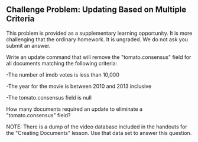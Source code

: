 ## Challenge Problem: Updating Based on Multiple Criteria

This problem is provided as a supplementary learning opportunity. It is more challenging that the ordinary homework. It is ungraded. We do not ask you submit an answer.

Write an update command that will remove the "tomato.consensus" field for all documents matching the following criteria:

-The number of imdb votes is less than 10,000

-The year for the movie is between 2010 and 2013 inclusive

-The tomato.consensus field is null

How many documents required an update to eliminate a "tomato.consensus" field?

NOTE: There is a dump of the video database included in the handouts for the "Creating Documents" lesson. Use that data set to answer this question.
